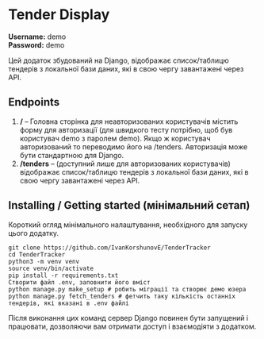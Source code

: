 # Tender Display

**Username:** demo  
**Password:** demo

Цей додаток збудований на Django, відображає список/таблицю тендерів з локальної бази даних, які в свою чергу завантажені через API.

## Endpoints

1. **/** – Головна сторінка для неавторизованих користувачів містить форму для авторизації (для швидкого тесту потрібно, щоб був користувач demo з паролем demo). Якщо ж користувач авторизований то переводимо його на /tenders. Авторизація може бути стандартною для Django.
2. **/tenders** – (доступний лише для авторизованих користувачів) відображає список/таблицю тендерів з локальної бази даних, які в свою чергу завантажені через API.

## Installing / Getting started (мінімальний сетап)

Короткий огляд мінімального налаштування, необхідного для запуску цього додатку.

```shell
git clone https://github.com/IvanKorshunovE/TenderTracker
cd TenderTracker
python3 -m venv venv
source venv/bin/activate
pip install -r requirements.txt
Створити файл .env, заповнити його вміст
python manage.py make_setup # робить міграції та створює демо юзера
python manage.py fetch_tenders # фетчить таку кількість останніх тендерів, які вказані в .env файлі
```

Після виконання цих команд сервер Django повинен бути запущений і працювати, дозволяючи вам отримати доступ і взаємодіяти з додатком.
